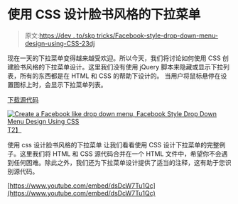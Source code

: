 # 使用 CSS 设计脸书风格的下拉菜单

> 原文:[https://dev . to/skp tricks/Facebook-style-drop-down-menu-design-using-CSS-23dj](https://dev.to/skptricks/facebook-style-drop-down-menu-design-using-css-23dj)

现在一天的下拉菜单变得越来越受欢迎。所以今天，我们将讨论如何使用 CSS 创建脸书风格的下拉菜单设计。这里我们没有使用 jQuery 脚本来隐藏或显示下拉列表，所有的东西都是在 HTML 和 CSS 的帮助下设计的。
当用户将鼠标悬停在设置图标上时，会显示下拉菜单列表。

[下载源代码](https://www.skptricks.com/2018/02/facebook-style-drop-down-menu-design-using-css.html)

[![](../Images/f5f00c770c8a843ca0d135a1e692b5d4.png "Create a Facebook like drop down menu, Facebook Style Drop Down Menu Design Using CSS")T2】](https://res.cloudinary.com/practicaldev/image/fetch/s--bE4mbjRD--/c_limit%2Cf_auto%2Cfl_progressive%2Cq_66%2Cw_880/https://3.bp.blogspot.com/-tzXfNI3OOJs/WpTdVVmYaCI/AAAAAAAABV4/w-hwfACTyTA0LBCnPsiQU-EHIFQqahULgCLcBGAs/s400/drop.gif)

使用 css 设计脸书风格的下拉菜单
让我们看看使用 CSS 设计下拉菜单的完整例子。这里我们将 HTML 和 CSS 源代码合并在一个 HTML 文件中，希望你不会遇到任何困难。除此之外，我们还为下拉菜单设计提供了适当的注释，这有助于您识别源代码。

[https://www.youtube.com/embed/dsDcW7Tu1Qc](https://www.youtube.com/embed/dsDcW7Tu1Qc)